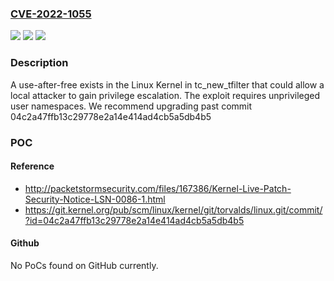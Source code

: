 ### [CVE-2022-1055](https://cve.mitre.org/cgi-bin/cvename.cgi?name=CVE-2022-1055)
![](https://img.shields.io/static/v1?label=Product&message=Kernel&color=blue)
![](https://img.shields.io/static/v1?label=Version&message=%3E%20v5.1-rc1%20&color=brighgreen)
![](https://img.shields.io/static/v1?label=Vulnerability&message=CWE-416%20Use%20After%20Free&color=brighgreen)

### Description

A use-after-free exists in the Linux Kernel in tc_new_tfilter that could allow a local attacker to gain privilege escalation. The exploit requires unprivileged user namespaces. We recommend upgrading past commit 04c2a47ffb13c29778e2a14e414ad4cb5a5db4b5

### POC

#### Reference
- http://packetstormsecurity.com/files/167386/Kernel-Live-Patch-Security-Notice-LSN-0086-1.html
- https://git.kernel.org/pub/scm/linux/kernel/git/torvalds/linux.git/commit/?id=04c2a47ffb13c29778e2a14e414ad4cb5a5db4b5

#### Github
No PoCs found on GitHub currently.

